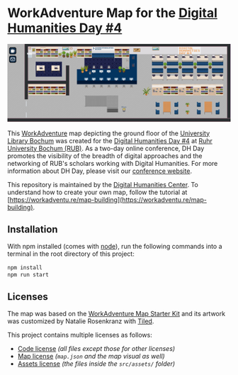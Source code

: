 # WorkAdventure Map for the [Digital Humanities Day #4](https://dhday.rub.de/)

![University Library Bochum map](./UB-Adventure.png)

This [WorkAdventure](https://workadventu.re) map depicting the ground floor of the [University Library Bochum](http://www.ub.rub.de/) was created for the [Digital Humanities Day #4](https://dhday.rub.de/) at [Ruhr University Bochum (RUB)](https://www.ruhr-uni-bochum.de/). As a two-day online conference, DH Day promotes the visibility of the breadth of digital approaches and the networking of RUB's scholars working with Digital Humanities. For more information about DH Day, please visit our [conference website](https://dhday.rub.de/).

This repository is maintained by the [Digital Humanities Center](https://dh.ub.rub.de/). To understand how to create your own map, follow the tutorial at [https://workadventu.re/map-building](https://workadventu.re/map-building).

## Installation

With npm installed (comes with [node](https://nodejs.org/en/)), run the following commands into a terminal in the root directory of this project:

```shell
npm install
npm run start
```

## Licenses

The map was based on the [WorkAdventure Map Starter Kit](https://github.com/thecodingmachine/workadventure-map-starter-kit) and its artwork was customized by Natalie Rosenkranz with [Tiled](https://www.mapeditor.org/).

This project contains multiple licenses as follows:

* [Code license](./LICENSE.code) *(all files except those for other licenses)*
* [Map license](./LICENSE.map) *(`map.json` and the map visual as well)*
* [Assets license](./LICENSE.assets) *(the files inside the `src/assets/` folder)*
